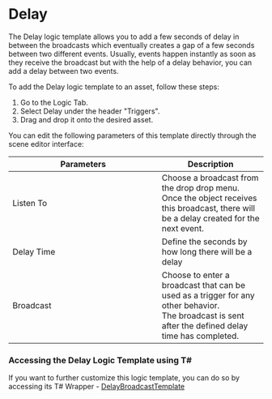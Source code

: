 # Delay

The Delay logic template allows you to add a few seconds of delay in between the broadcasts which eventually creates a gap of a few seconds between two different events. Usually, events happen instantly as soon as they receive the broadcast but with the help of a delay behavior, you can add a delay between two events.

To add the Delay logic template to an asset, follow these steps:

1. Go to the Logic Tab.
2. Select Delay under the header "Triggers".
3. Drag and drop it onto the desired asset.

You can edit the following parameters of this template directly through the scene editor interface:

<table><thead><tr><th width="279">Parameters</th><th>Description</th></tr></thead><tbody><tr><td>Listen To</td><td>Choose a broadcast from the drop drop menu. Once the object receives this broadcast, there will be a delay created for the next event.</td></tr><tr><td>Delay Time</td><td>Define the seconds by how long there will be a delay</td></tr><tr><td>Broadcast</td><td>Choose to enter a broadcast that can be used as a trigger for any other behavior. <br>The broadcast is sent after the defined delay time has completed.</td></tr></tbody></table>

### Accessing the Delay Logic Template using T\#

If you want to further customize this logic template, you can do so by accessing its T# Wrapper -  [DelayBroadcastTemplate](../../coding-using-t/t-logic-template-wrappers.md#delaybroadcasttemplate)

